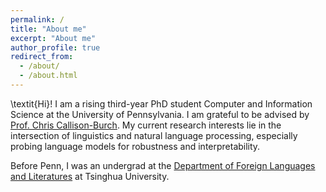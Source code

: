 ```yaml
---
permalink: /
title: "About me"
excerpt: "About me"
author_profile: true
redirect_from: 
  - /about/
  - /about.html
---
```


\textit{Hi}! I am a rising third-year PhD student Computer and Information Science at the University of Pennsylvania. I am grateful to be advised by [Prof. Chris Callison-Burch](https://www.cis.upenn.edu/~ccb/). My current research interests lie in the intersection of linguistics and natural language processing, especially probing language models for robustness and interpretability.

Before Penn, I was an undergrad at the [Department of Foreign Languages and Literatures](https://www.dfll.tsinghua.edu.cn/dfllen/) at Tsinghua University.